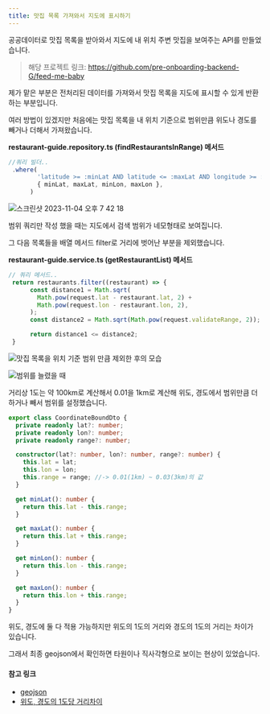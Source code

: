 ```yaml
---
title: 맛집 목록 가져와서 지도에 표시하기
---
```


공공데이터로 맛집 목록을 받아와서 지도에 내 위치 주변 맛집을 보여주는 API를 만들었습니다.

> 해당 프로젝트 링크: https://github.com/pre-onboarding-backend-G/feed-me-baby

제가 맡은 부분은 전처리된 데이터를 가져와서 맛집 목록을 지도에 표시할 수 있게 반환하는 부분입니다.

여러 방법이 있겠지만 처음에는 맛집 목록을 내 위치 기준으로 범위만큼 위도나 경도를 빼거나 더해서 가져왔습니다.

**restaurant-guide.repository.ts (findRestaurantsInRange) 메서드**

```ts
//쿼리 빌더..
 .where(
        'latitude >= :minLat AND latitude <= :maxLat AND longitude >= :minLon AND longitude <= :maxLon',
        { minLat, maxLat, minLon, maxLon },
      )
```

![스크린샷 2023-11-04 오후 7 42 18](https://github.com/pre-onboarding-backend-G/feed-me-baby/assets/96982072/4b3ee3fd-3192-4a96-9840-5e36f6bfe09e)

범위 쿼리만 작성 했을 때는 지도에서 검색 범위가 네모형태로 보여집니다.

그 다음 목록들을 배열 메서드 filter로 거리에 벗어난 부분을 제외했습니다.

**restaurant-guide.service.ts (getRestaurantList) 메서드**
```ts
// 쿼리 메서드..
 return restaurants.filter((restaurant) => {
      const distance1 = Math.sqrt(
        Math.pow(request.lat - restaurant.lat, 2) +
        Math.pow(request.lon - restaurant.lon, 2),
      );
      const distance2 = Math.sqrt(Math.pow(request.validateRange, 2));

      return distance1 <= distance2;
 }
```

![맛집 목록을 위치 기준 범위 만큼 제외한 후의 모습](https://github.com/pre-onboarding-backend-G/feed-me-baby/assets/96982072/7a7b2d28-ee00-4cc9-90d6-10fea6766ac7)

![범위를 늘렸을 때](https://github.com/pre-onboarding-backend-G/feed-me-baby/assets/96982072/3dcf95de-6640-4f9b-9c3e-27b7652f9832)


거리상 1도는 약 100km로 계산해서 0.01을 1km로 계산해 위도, 경도에서 범위만큼 더하거나 빼서 
범위를 설정했습니다.

```ts
export class CoordinateBoundDto {
  private readonly lat?: number;
  private readonly lon?: number;
  private readonly range?: number;

  constructor(lat?: number, lon?: number, range?: number) {
    this.lat = lat;
    this.lon = lon;
    this.range = range; //-> 0.01(1km) ~ 0.03(3km)의 값
  }

  get minLat(): number {
    return this.lat - this.range;
  }

  get maxLat(): number {
    return this.lat + this.range;
  }

  get minLon(): number {
    return this.lon - this.range;
  }

  get maxLon(): number {
    return this.lon + this.range;
  }
}
```

위도, 경도에 둘 다 적용 가능하지만 위도의 1도의 거리와 경도의 1도의 거리는 차이가 있습니다. 

그래서 최종 geojson에서 확인하면 타원이나 직사각형으로 보이는 현상이 있었습니다.

#### 참고 링크

- [geojson](http://geojson.io/#map=2/0/20)
- [위도, 경도의 1도당 거리차이](https://m.cafe.daum.net/GPSGIS/Lrtt/1447)